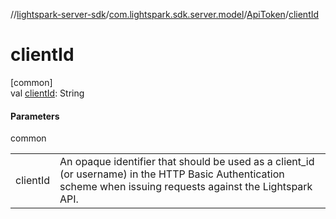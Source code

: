//[lightspark-server-sdk](../../../index.md)/[com.lightspark.sdk.server.model](../index.md)/[ApiToken](index.md)/[clientId](client-id.md)

# clientId

[common]\
val [clientId](client-id.md): String

#### Parameters

common

| | |
|---|---|
| clientId | An opaque identifier that should be used as a client_id (or username) in the HTTP Basic Authentication scheme when issuing requests against the Lightspark API. |
